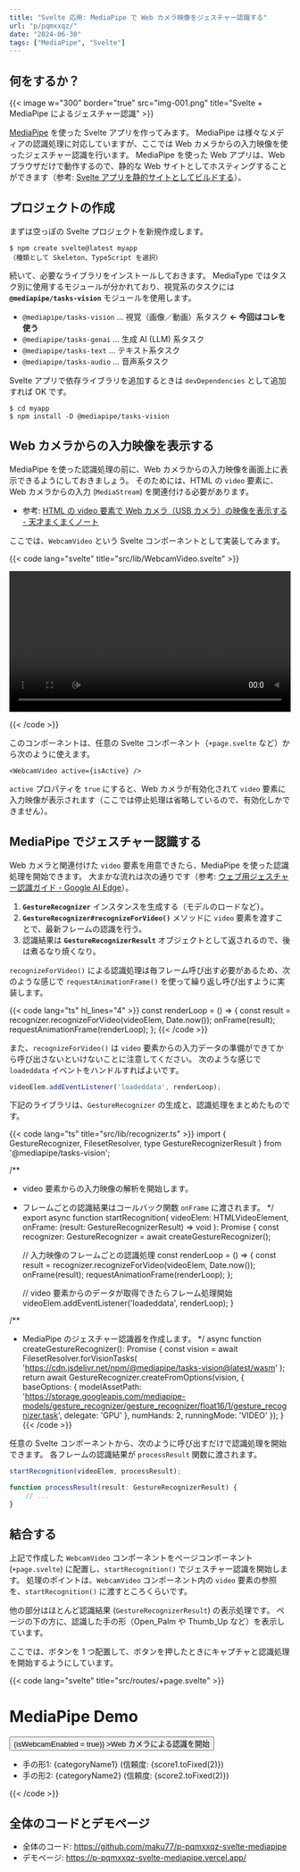 ```yaml
---
title: "Svelte 応用: MediaPipe で Web カメラ映像をジェスチャー認識する"
url: "p/pqmxxqz/"
date: "2024-06-30"
tags: ["MediaPipe", "Svelte"]
---
```


何をするか？
----

{{< image w="300" border="true" src="img-001.png" title="Svelte + MediaPipe によるジェスチャー認識" >}}

[MediaPipe](https://github.com/google-ai-edge/mediapipe) を使った Svelte アプリを作ってみます。
MediaPipe は様々なメディアの認識処理に対応していますが、ここでは Web カメラからの入力映像を使ったジェスチャー認識を行います。
MediaPipe を使った Web アプリは、Web ブラウザだけで動作するので、静的な Web サイトとしてホスティングすることができます（参考: [Svelte アプリを静的サイトとしてビルドする](/p/4oudmxy/)）。


プロジェクトの作成
----

まずは空っぽの Svelte プロジェクトを新規作成します。

```console
$ npm create svelte@latest myapp
（種類として Skeleton、TypeScript を選択）
```

続いて、必要なライブラリをインストールしておきます。
MediaType ではタスク別に使用するモジュールが分かれており、視覚系のタスクには __`@mediapipe/tasks-vision`__ モジュールを使用します。

- `@mediapipe/tasks-vision` ... 視覚（画像／動画）系タスク __← 今回はコレを使う__
- `@mediapipe/tasks-genai` ... 生成 AI (LLM) 系タスク
- `@mediapipe/tasks-text` ... テキスト系タスク
- `@mediapipe/tasks-audio` ... 音声系タスク

Svelte アプリで依存ライブラリを追加するときは `devDependencies` として追加すれば OK です。

```console
$ cd myapp
$ npm install -D @mediapipe/tasks-vision
```


Web カメラからの入力映像を表示する
----

MediaPipe を使った認識処理の前に、Web カメラからの入力映像を画面上に表示できるようにしておきましょう。
そのためには、HTML の `video` 要素に、Web カメラからの入力 (`MediaStream`) を関連付ける必要があります。

- 参考: [HTML の video 要素で Web カメラ（USB カメラ）の映像を表示する - 天才まくまくノート](https://maku77.github.io/p/vap3zpa/)

ここでは、`WebcamVideo` という Svelte コンポーネントとして実装してみます。

{{< code lang="svelte" title="src/lib/WebcamVideo.svelte" >}}
<script lang="ts">
	/** Webcam による映像キャプチャを開始するためのフラグ */
	export let active: boolean = false;

	/** video 要素の bind 用 */
	export let videoElem: HTMLVideoElement | undefined;

	$: if (active) {
		startCapture();
	}

	function startCapture() {
		// Web カメラのストリームを取得して video 要素に紐付ける
		navigator.mediaDevices
			.getUserMedia({ video: true })
			.then((mediaStream: MediaStream) => {
				if (videoElem) {
					videoElem.srcObject = mediaStream;
					videoElem.play();
				}
			})
			.catch((err) => {
				console.error('Web カメラの取得に失敗しました:', err);
			});
	}
</script>

<video id="webcam" bind:this={videoElem} playsinline>
	<!-- Web カメラの入力映像を表示するのでキャプションは存在しない -->
	<track kind="captions" src="" default />
</video>

<style>
	#webcam {
		width: 640px;
		max-width: 100%;
		transform: scaleX(-1); /* 映像を左右反転 */
	}
</style>
{{< /code >}}

このコンポーネントは、任意の Svelte コンポーネント（`+page.svelte` など）から次のように使えます。

```svelte
<WebcamVideo active={isActive} />
```

`active` プロパティを `true` にすると、Web カメラが有効化されて `video` 要素に入力映像が表示されます（ここでは停止処理は省略しているので、有効化しかできません）。


MediaPipe でジェスチャー認識する
----

Web カメラと関連付けた `video` 要素を用意できたら、MediaPipe を使った認識処理を開始できます。
大まかな流れは次の通りです（参考: [ウェブ用ジェスチャー認識ガイド - Google AI Edge](https://ai.google.dev/edge/mediapipe/solutions/vision/gesture_recognizer/web_js?hl=ja)）。

1. __`GestureRecognizer`__ インスタンスを生成する（モデルのロードなど）。
2. __`GestureRecognizer#recognizeForVideo()`__ メソッドに `video` 要素を渡すことで、最新フレームの認識を行う。
3. 認識結果は __`GestureRecognizerResult`__ オブジェクトとして返されるので、後は煮るなり焼くなり。

`recognizeForVideo()` による認識処理は毎フレーム呼び出す必要があるため、次のような感じで `requestAnimationFrame()` を使って繰り返し呼び出すように実装します。

{{< code lang="ts" hl_lines="4" >}}
const renderLoop = () => {
	const result = recognizer.recognizeForVideo(videoElem, Date.now());
	onFrame(result);
	requestAnimationFrame(renderLoop);
};
{{< /code >}}

また、`recognizeForVideo()` は `video` 要素からの入力データの準備ができてから呼び出さないといけないことに注意してください。
次のような感じで `loadeddata` イベントをハンドルすればよいです。

```ts
videoElem.addEventListener('loadeddata', renderLoop);
```

下記のライブラリは、`GestureRecognizer` の生成と、認識処理をまとめたものです。

{{< code lang="ts" title="src/lib/recognizer.ts" >}}
import {
	GestureRecognizer,
	FilesetResolver,
	type GestureRecognizerResult
} from '@mediapipe/tasks-vision';

/**
 * video 要素からの入力映像の解析を開始します。
 * フレームごとの認識結果はコールバック関数 `onFrame` に渡されます。
 */
export async function startRecognition(
	videoElem: HTMLVideoElement,
	onFrame: (result: GestureRecognizerResult) => void
): Promise<void> {
	const recognizer: GestureRecognizer = await createGestureRecognizer();

	// 入力映像のフレームごとの認識処理
	const renderLoop = () => {
		const result = recognizer.recognizeForVideo(videoElem, Date.now());
		onFrame(result);
		requestAnimationFrame(renderLoop);
	};

	// video 要素からのデータが取得できたらフレーム処理開始
	videoElem.addEventListener('loadeddata', renderLoop);
}

/**
 * MediaPipe のジェスチャー認識器を作成します。
 */
async function createGestureRecognizer(): Promise<GestureRecognizer> {
	const vision = await FilesetResolver.forVisionTasks(
		'https://cdn.jsdelivr.net/npm/@mediapipe/tasks-vision@latest/wasm'
	);
	return await GestureRecognizer.createFromOptions(vision, {
		baseOptions: {
			modelAssetPath:
				'https://storage.googleapis.com/mediapipe-models/gesture_recognizer/gesture_recognizer/float16/1/gesture_recognizer.task',
			delegate: 'GPU'
		},
		numHands: 2,
		runningMode: 'VIDEO'
	});
}
{{< /code >}}

任意の Svelte コンポーネントから、次のように呼び出すだけで認識処理を開始できます。
各フレームの認識結果が `processResult` 関数に渡されます。

```ts
startRecognition(videoElem, processResult);

function processResult(result: GestureRecognizerResult) {
	// ...
}
```


結合する
----

上記で作成した `WebcamVideo` コンポーネントをページコンポーネント (`+page.svelte`) に配置し、`startRecognition()` でジェスチャー認識を開始します。
処理のポイントは、`WebcamVideo` コンポーネント内の `video` 要素の参照を、`startRecognition()` に渡すところくらいです。

他の部分はほとんど認識結果 (`GestureRecognizerResult`) の表示処理です。
ページの下の方に、認識した手の形（Open_Palm や Thumb_Up など）を表示しています。

ここでは、ボタンを 1 つ配置して、ボタンを押したときにキャプチャと認識処理を開始するようにしています。

{{< code lang="svelte" title="src/routes/+page.svelte" >}}
<script lang="ts">
	import type { GestureRecognizerResult } from '@mediapipe/tasks-vision';
	import WebcamVideo from '$lib/WebcamVideo.svelte';
	import { startRecognition } from '$lib/recognizer';

	let videoElem: HTMLVideoElement;
	let buttonElem: HTMLButtonElement;
	let isWebcamEnabled = false;

	$: if (isWebcamEnabled) {
		startRecognition(videoElem, processResult);
		buttonElem.disabled = true; // ボタンを無効化
		//buttonElem.style.display = 'none'; // ボタンを消す
	}

	// 以下は認識結果の表示用
	let categoryName1: string = '?'; // 1 つ目の手の形状（カテゴリ）
	let categoryName2: string = '?'; // 2 つ目の手の形状（カテゴリ）
	let score1 = 0.0; // 1 つ目のカテゴリのスコア
	let score2 = 0.0; // 2 つ目のカテゴリのスコア

	function processResult(result: GestureRecognizerResult) {
		const category1 = result.gestures.at(0)?.at(0);
		const category2 = result.gestures.at(1)?.at(0);
		categoryName1 = category1?.categoryName ?? '?';
		categoryName2 = category2?.categoryName ?? '?';
		score1 = category1?.score ?? 0.0;
		score2 = category2?.score ?? 0.0;
	}
</script>

<h1>MediaPipe Demo</h1>
<div>
	<WebcamVideo bind:videoElem active={isWebcamEnabled} />
</div>
<button bind:this={buttonElem} on:click={() => (isWebcamEnabled = true)}
	>Web カメラによる認識を開始</button
>
<ul>
	<li>手の形1: {categoryName1} (信頼度: {score1.toFixed(2)})</li>
	<li>手の形2: {categoryName2} (信頼度: {score2.toFixed(2)})</li>
</ul>
{{< /code >}}


全体のコードとデモページ
----

- 全体のコード: https://github.com/maku77/p-pqmxxqz-svelte-mediapipe
- デモページ: https://p-pqmxxqz-svelte-mediapipe.vercel.app/

